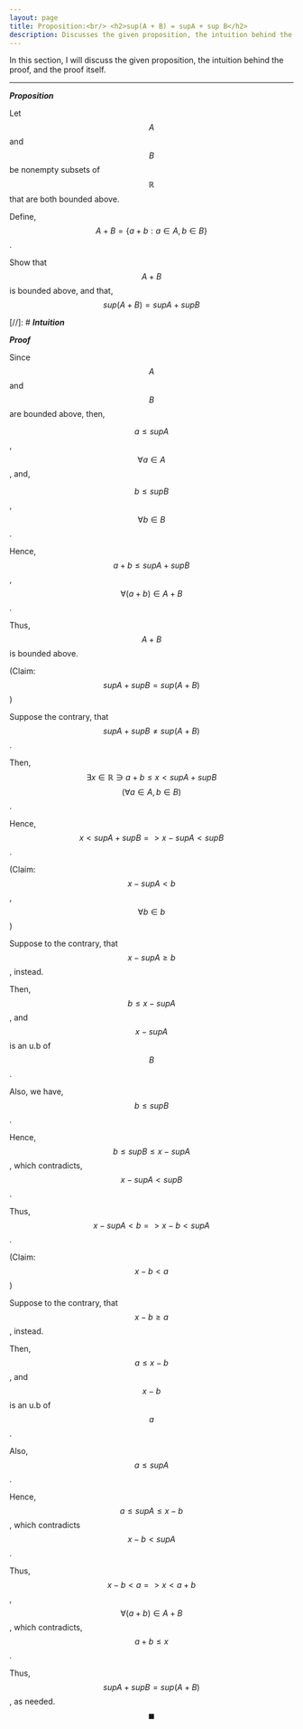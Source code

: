 ```yaml
---
layout: page
title: Proposition:<br/> <h2>sup(A + B) = supA + sup B</h2>
description: Discusses the given proposition, the intuition behind the proof, and the proof itself
---
```


In this section, I will discuss the given proposition, the intuition behind the proof, and the
proof itself.

---

_**Proposition**_

Let $$A$$ and $$B$$ be nonempty subsets of $$\mathbb{R}$$ that are both bounded above.

Define, $$A + B = \{a + b: a \in A, b \in B\}$$.

Show that $$A + B$$ is bounded above, and that, $$sup(A + B) = sup A + sup B$$

[//]: # _**Intuition**_

_**Proof**_

Since $$A$$ and $$B$$ are bounded above, then,

$$a \leqslant sup A$$, $$\forall a \in A$$, and,

$$b \leqslant sup B$$, $$\forall b \in B$$.

Hence, $$a + b \leqslant sup A + sup B$$, $$\forall (a + b) \in A + B$$.

Thus, $$A + B$$ is bounded above.

(Claim: $$sup A + sup B = sup (A + B)$$)

Suppose the contrary, that $$sup A + sup B \ne sup (A + B)$$.

Then, $$\exists x \in \mathbb{R} \ni a + b \leqslant x < sup A + sup B$$
$$(\forall a \in A, b \in B)$$.

Hence, $$x < sup A + sup B => x - sup A < sup B$$.

(Claim: $$x - sup A < b$$, $$\forall b \in b$$)

Suppose to the contrary, that $$x - sup A \geqslant b$$, instead.

Then, $$b \leqslant x - sup A$$, and $$x - sup A$$ is an u.b of $$B$$.

Also, we have, $$b \leqslant sup B$$.

Hence, $$b \leqslant sup B \leqslant x - sup A$$, which contradicts,
$$x - sup A < sup B$$.

Thus, $$x - sup A < b => x - b < sup A$$.

(Claim: $$x - b < a$$)

Suppose to the contrary, that $$x - b \geqslant a$$, instead.

Then, $$a \leqslant x - b$$, and $$x - b$$ is an u.b of $$a$$.

Also, $$a \leqslant sup A$$.

Hence, $$a \leqslant sup A \leqslant x - b$$, which contradicts $$x - b < sup A$$.

Thus, $$x - b < a => x < a + b$$, $$\forall (a + b) \in A + B$$, which contradicts,
$$a + b \leqslant x$$.

Thus, $$sup A + sup B = sup (A + B)$$, as needed. $$\blacksquare$$

